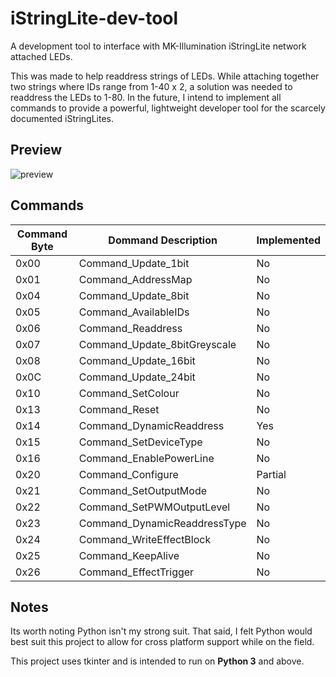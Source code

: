 # iStringLite-dev-tool
A development tool to interface with MK-Illumination iStringLite network attached LEDs.

This was made to help readdress strings of LEDs. While attaching together two strings where IDs range from 1-40 x 2, a solution was needed to readdress the LEDs to 1-80. In the future, I intend to implement all commands to provide a powerful, lightweight developer tool for the scarcely documented iStringLites.

## Preview
![preview](https://i.imgur.com/ntHVp4A.png)

## Commands
| Command Byte  | Dommand Description | Implemented |
| ------------- | ------------- | ------------- |
| 0x00 | Command_Update_1bit | No |
| 0x01 | Command_AddressMap | No |
| 0x04 | Command_Update_8bit | No |
| 0x05 | Command_AvailableIDs | No |
| 0x06 | Command_Readdress | No |
| 0x07 | Command_Update_8bitGreyscale | No |
| 0x08 | Command_Update_16bit | No |
| 0x0C | Command_Update_24bit | No |
| 0x10 | Command_SetColour | No |
| 0x13 | Command_Reset | No |
| 0x14 | Command_DynamicReaddress | Yes |
| 0x15 | Command_SetDeviceType | No |
| 0x16 | Command_EnablePowerLine | No |
| 0x20 | Command_Configure | Partial |
| 0x21 | Command_SetOutputMode | No |
| 0x22 | Command_SetPWMOutputLevel | No |
| 0x23 | Command_DynamicReaddressType | No |
| 0x24 | Command_WriteEffectBlock | No |
| 0x25 | Command_KeepAlive | No |
| 0x26 | Command_EffectTrigger | No |

## Notes
Its worth noting Python isn't my strong suit. That said, I felt Python would best suit this project to allow for cross platform support while on the field.

This project uses tkinter and is intended to run on **Python 3** and above.
